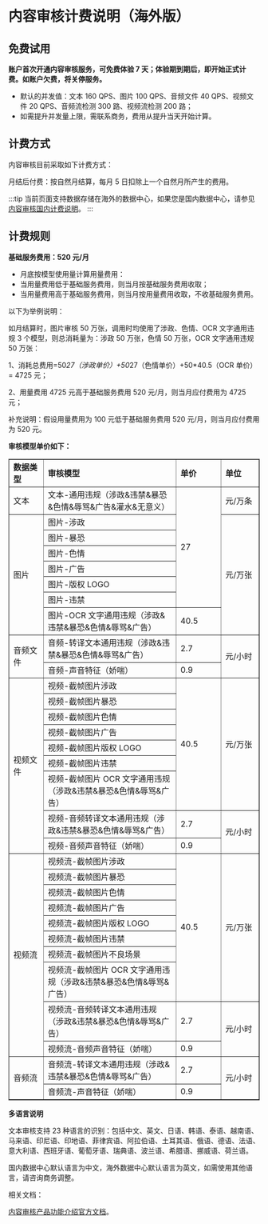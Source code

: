 # 内容审核计费说明（海外版）

## 免费试用

**账户首次开通内容审核服务，可免费体验 7 天；体验期到期后，即开始正式计费。如账户欠费，将关停服务。**

- 默认的并发值：文本 160 QPS、图片 100 QPS、音频文件 40 QPS、视频文件 20 QPS、音频流检测 300 路、视频流检测 200 路；
- 如需提升并发量上限，需联系商务，费用从提升当天开始计算。

## 计费方式

内容审核目前采取如下计费方式：

月结后付费：按自然月结算，每月 5 日扣除上一个自然月所产生的费用。

:::tip
当前页面支持数据存储在海外的数据中心，如果您是国内数据中心，请参见[内容审核国内计费说明](moderation_billing_domestic.html)。
:::

## 计费规则

**基础服务费用：520 元/月**

- 月底按模型使用量计算用量费用：
- 当用量费用低于基础服务费用，则当月按基础服务费用收取；
- 当用量费用高于基础服务费用，则当月按用量费用收取，不收基础服务费用。

以下为举例说明：

如月结算时，图片审核 50 万张，调用时均使用了涉政、色情、OCR 文字通用违规 3 个模型，则总消耗量为：涉政 50 万张，色情 50 万张，OCR 文字通用违规 50 万张：

1、消耗总费用=50*27（涉政单价）+50*27（色情单价）+50*40.5（OCR 单价）= 4725 元；

2、用量费用 4725 元高于基础服务费用 520 元/月，则当月应付费用为 4725 元；

补充说明：假设用量费用为 100 元低于基础服务费用 520 元/月，则当月应付费用为 520 元。

**审核模型单价如下：**

<table width="913" border="1">
  <tbody>
    <tr>
      <td width="104"><strong>数据类型</strong></td>
      <td width="542"><strong>审核模型</strong></td>
      <td width="127"><strong>单价</strong></td>
      <td width="112"><strong>单位</strong></td>
    </tr>
    <tr>
      <td>文本</td>
      <td>文本-通用违规（涉政&amp;违禁&amp;暴恐&amp;色情&amp;辱骂&amp;广告&amp;灌水&amp;无意义）</td>
      <td rowspan="7">27</td>
      <td>元/万条</td>
    </tr>
    <tr>
      <td rowspan="7">图片</td>
      <td>图片-涉政</td>
      <td rowspan="7">元/万张</td>
    </tr>
    <tr>
      <td>图片-暴恐</td>
    </tr>
    <tr>
      <td>图片-色情</td>
    </tr>
    <tr>
      <td>图片-广告</td>
    </tr>
    <tr>
      <td>图片-版权 LOGO</td>
    </tr>
    <tr>
      <td>图片-违禁</td>
    </tr>
    <tr>
      <td>图片-OCR 文字通用违规（涉政&amp;违禁&amp;暴恐&amp;色情&amp;辱骂&amp;广告）</td>
      <td>40.5</td>
    </tr>
    <tr>
      <td rowspan="2">音频文件</td>
      <td>音频-转译文本通用违规（涉政&amp;违禁&amp;暴恐&amp;色情&amp;辱骂&amp;广告）</td>
      <td>2.7</td>
      <td rowspan="2">元/小时</td>
    </tr>
    <tr>
      <td>音频-声音特征（娇喘）</td>
      <td>0.9</td>
    </tr>
    <tr>
      <td rowspan="9">视频文件</td>
      <td>视频-截帧图片涉政</td>
      <td rowspan="7">40.5</td>
      <td rowspan="7">元/万张</td>
    </tr>
    <tr>
      <td>视频-截帧图片暴恐</td>
    </tr>
    <tr>
      <td>视频-截帧图片色情</td>
    </tr>
    <tr>
      <td>视频-截帧图片广告</td>
    </tr>
    <tr>
      <td>视频-截帧图片版权 LOGO</td>
    </tr>
    <tr>
      <td>视频-截帧图片违禁</td>
    </tr>
    <tr>
      <td>视频-截帧图片 OCR 文字通用违规（涉政&amp;违禁&amp;暴恐&amp;色情&amp;辱骂&amp;广告）</td>
    </tr>
    <tr>
      <td>视频-音频转译文本通用违规（涉政&amp;违禁&amp;暴恐&amp;色情&amp;辱骂&amp;广告）</td>
      <td>2.7</td>
      <td rowspan="2">元/小时</td>
    </tr>
    <tr>
      <td>视频-音频声音特征（娇喘）</td>
      <td>0.9</td>
    </tr>
    <tr>
      <td rowspan="10">视频流</td>
      <td>视频流-截帧图片涉政</td>
      <td rowspan="8">40.5</td>
      <td rowspan="8">元/万张</td>
    </tr>
    <tr>
      <td>视频流-截帧图片暴恐</td>
    </tr>
    <tr>
      <td>视频流-截帧图片色情</td>
    </tr>
    <tr>
      <td>视频流-截帧图片广告</td>
    </tr>
    <tr>
      <td>视频流-截帧图片版权 LOGO</td>
    </tr>
    <tr>
      <td>视频流-截帧图片违禁</td>
    </tr>
    <tr>
      <td>视频流-截帧图片不良场景</td>
    </tr>
    <tr>
      <td>视频流-截帧图片 OCR 文字通用违规（涉政&amp;违禁&amp;暴恐&amp;色情&amp;辱骂&amp;广告）</td>
    </tr>
    <tr>
      <td>视频流-音频转译文本通用违规（涉政&amp;违禁&amp;暴恐&amp;色情&amp;辱骂&amp;广告）</td>
      <td>2.7</td>
      <td rowspan="2">元/小时</td>
    </tr>
    <tr>
      <td>视频流-音频声音特征（娇喘）</td>
      <td>0.9</td>
    </tr>
    <tr>
      <td rowspan="2">音频流</td>
      <td>音频流-转译文本通用违规（涉政&amp;违禁&amp;暴恐&amp;色情&amp;辱骂&amp;广告）</td>
      <td>2.7</td>
      <td rowspan="2">元/小时</td>
    </tr>
    <tr>
      <td>音频流-声音特征（娇喘）</td>
      <td>0.9</td>
    </tr>
  </tbody>
</table>

**多语言说明**

文本审核支持 23 种语言的识别：包括中文、英文、日语、韩语、泰语、越南语、马来语、印尼语、印地语、菲律宾语、阿拉伯语、土耳其语、俄语、德语、法语、意大利语、西班牙语、葡萄牙语、瑞典语、波兰语、希腊语、挪威语、荷兰语。

国内数据中心默认语言为中文，海外数据中心默认语言为英文，如需使用其他语言，请咨询商务调整。

相关文档：

[内容审核产品功能介绍官方文档](moderation_overview.html)。
